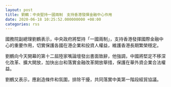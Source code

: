 ```yaml
---
layout: post
title: 劉鶴：中央堅持一國兩制　支持香港發揮金融中心作用
date: 2020-06-18 10:25:52.000000000 +08:00
categories: rss
---
```


國務院副總理劉鶴表示，中央政府將堅持「一國兩制」，支持香港發揮國際金融中心的重要作用，切實保護各國在港企業和投資人權益，維護香港長期繁榮穩定。

劉鶴向今天開幕的第十二屆陸家嘴論壇發出書面致辭，他強調，中國將堅定不移深化改革、擴大開放，加快出台和落實金融改革開放舉措，保護在華外資企業合法權益。

劉鶴又表示，應創造條件和氛圍，排除干擾，共同落實中美第一階段經貿協議。
